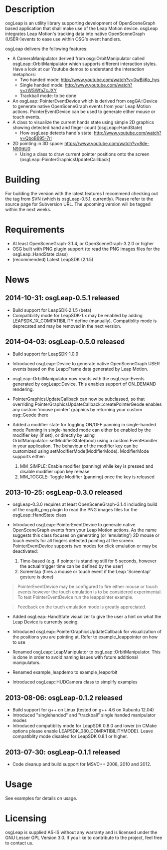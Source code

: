 # Description #
osgLeap is an utility library supporting development of OpenSceneGraph based application that shall make use of the Leap Motion device. osgLeap integrates Leap Motion's tracking data into native OpenSceneGraph (USER-)events to ease use within OSG's event handlers.

osgLeap delivers the following features:
  * A CameraManipulator derived from osg::OrbitManipulator called osgLeap::OrbitManipulator which supports different interaction styles. Have a look at our Youtube demos to understand the interaction metaphors:
    * Two handed mode: http://www.youtube.com/watch?v=0wBiiKo_hys
    * Single handed mode: http://www.youtube.com/watch?v=zWSWfaZcJXY
    * Trackball mode: to be done
  * An osgLeap::PointerEventDevice which is derived from osgGA::Device to generate native OpenSceneGraph events from your Leap Motion actions. PointerEventDevice can be used to generate either mouse or touch events.
  * A class to visualize the current hands state using simple 2D graphics showing detected hand and finger count (osgLeap::HandState)
    * How osgLeap detects hand's state: http://www.youtube.com/watch?v=QboB695-7rI
  * 2D pointing in 3D space: https://www.youtube.com/watch?v=8de-N90ttU0
    * Using a class to draw current pointer positions onto the screen (osgLeap::PointerGraphicsUpdateCalllback)

# Building #
For building the version with the latest features I recommend checking out the tag from SVN (which is osgLeap-0.5.1, currently). Please refer to the source page for Subversion URL. The upcoming version will be tagged within the next weeks.

# Requirements #
  * At least OpenSceneGraph-3.1.4, or OpenSceneGraph-3.2.0 or higher
  * OSG built with PNG plugin support (to read the PNG images files for the osgLeap::HandState class)
  * (recommended) Latest LeapSDK (2.1.5)

# News #
## 2014-10-31: osgLeap-0.5.1 released ##
  * Build support for LeapSDK-2.1.5 (beta)
  * Compatibility mode for LeapSDK-1.x may be enabled by adding LEAPSDK\_1X\_COMPATIBILITY define (manually). Compatiblity mode is deprecated and may be removed in the next version.

## 2014-04-03: osgLeap-0.5.0 released ##
  * Build support for LeapSDK-1.0.9

  * Introduced osgLeap::Device to generate native OpenSceneGraph USER events based on the Leap::Frame data generated by Leap Motion.

  * osgLeap::OrbitManipulator now reacts with the osgLeap::Events generated by osgLeap::Device. This enables support of ON\_DEMAND rendering.

  * PointerGraphicsUpdateCallback can now be subclassed, so that overriding PointerGraphicsUpdateCallback::createPointerGeode enables any custom 'mouse pointer' graphics by returning your custom osg::Geode there

  * Added a modifier state for toggling ON/OFF panning in single-handed mode Panning in single-handed mode can either be enabled by the modifier key (if set), or directly by using OrbitManipulator::setModifierState(bool) using a custom EventHandler in your application. The behaviour of the modifier key can be customized using setModifierMode(ModifierMode). ModifierMode supports either:
    1. MM\_SIMPLE: Enable modifier (panning) while key is pressed and disable modifier upon key release
    1. MM\_TOGGLE: Toggle Modifier (panning) once the key is released

## 2013-10-25: osgLeap-0.3.0 released ##

  * osgLeap-0.3.0 requires at least OpenSceneGraph-3.1.4 including build of the osgdb\_png plugin to read the PNG images files for the osgLeap::HandState class

  * Introduced osgLeap::PointerEventDevice to generate native OpenSceneGraph events from your Leap Motion actions. As the name suggests this class focuses on generating (or 'emulating') 2D mouse or touch events for all fingers detected pointing at the screen. PointerEventDevice supports two modes for click emulation or may be deactivated:
    1. Time-based (e.g. if pointer is standing still for 5 seconds, however the actual trigger time can be defined by the user)
    1. Screentap (fires a mouse or touch event if the Leap 'Screentap' gesture is done)

> PointerEventDevice may be configured to fire either mouse or touch events however the touch emulation is to be considered experimental.
> To test PointerEventDevice run the leappointer example.

> Feedback on the touch emulation mode is greatly appreciated.

  * Added osgLeap::HandState visualizer to give the user a hint on what the Leap Device is currently seeing.

  * Introduced osgLeap::PointerGraphicsUpdateCallback for visualization of the positions you are pointing at. Refer to example\_leappointer on how to use

  * Renamed osgLeap::LeapManipulator to osgLeap::OrbitManipulator. This is done in order to avoid naming issues with future additional manipulators.

  * Renamed example\_leapdemo to example\_leaporbit

  * Introduced osgLeap::HUDCamera class to simplify examples

## 2013-08-06: osgLeap-0.1.2 released ##
  * Build support for g++ on Linux (tested on g++ 4.6 on Xubuntu 12.04)
  * Introduced "singlehanded" and "trackball" single handed manipulator modes
  * Introduced compatiblity mode for LeapSDK 0.8.0 and lower (in CMake options please enable LEAPSDK\_080\_COMPATIBILITYMODE). Leave compatiblity mode disabled for LeapSDK 0.8.1 or higher.

## 2013-07-30: osgLeap-0.1.1 released ##
  * Code cleanup and build support for MSVC++ 2008, 2010 and 2012.

# Usage #
See examples for details on usage.

# Licensing #
osgLeap is supplied AS-IS without any warranty and is licensed under the GNU Lesser GPL Version 3.0. If you like to contribute to the project, feel free to contact us.
